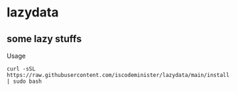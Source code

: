 # lazydata
## some lazy stuffs

Usage
```
curl -sSL https://raw.githubusercontent.com/iscodeminister/lazydata/main/install.sh | sudo bash
```

